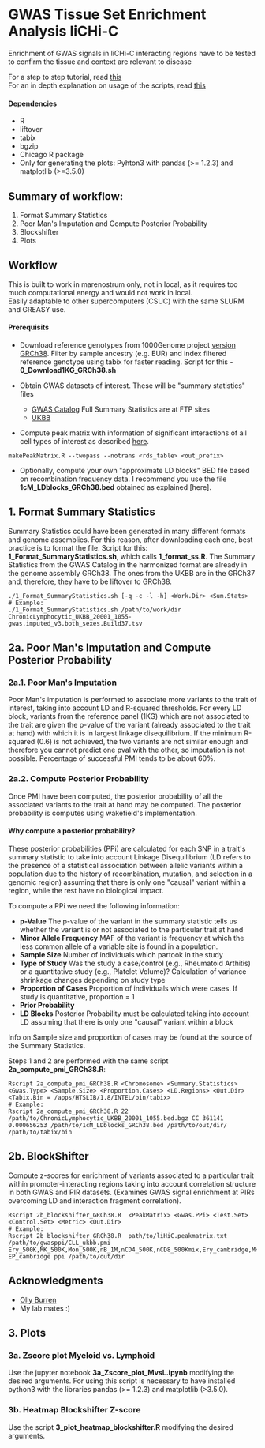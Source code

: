 # GWAS Tissue Set Enrichment Analysis liCHi-C  

Enrichment of GWAS signals in liCHi-C interacting regions have to be tested to confirm the tissue and context are relevant to disease  

For a step to step tutorial, read [this](https://github.com/JavierreLab/Gwas_TissueSetEnrich/blob/main/example/README.md)  
For an in depth explanation on usage of the scripts, read [this](https://github.com/JavierreLab/Gwas_TissueSetEnrich/blob/main/scripts/README.md)

#### Dependencies

* R
* liftover
* tabix
* bgzip
* Chicago R package
* Only for generating the plots: Pyhton3 with pandas (>= 1.2.3) and matplotlib (>=3.5.0)

## Summary of workflow:
1. Format Summary Statistics
2. Poor Man's Imputation and Compute Posterior Probability
3. Blockshifter
4. Plots



## Workflow
This is built to work in marenostrum only, not in local, as it requires too much computational energy and would not work in local.  
Easily adaptable to other supercomputers (CSUC) with the same SLURM and GREASY use. 

#### Prerequisits

* Download reference genotypes from 1000Genome project [version GRCh38](http://ftp.1000genomes.ebi.ac.uk/vol1/ftp/data_collections/1000_genomes_project/release/20190312_biallelic_SNV_and_INDEL/). Filter by sample ancestry (e.g. EUR) and index filtered reference genotype using tabix for faster reading. Script for this - **0_Download1KG_GRCh38.sh**

* Obtain GWAS datasets of interest. These will be "summary statistics" files  
   * [GWAS Catalog](https://www.ebi.ac.uk/gwas/downloads/summary-statistics) Full Summary Statistics are at FTP sites
   * [UKBB](https://docs.google.com/spreadsheets/d/1kvPoupSzsSFBNSztMzl04xMoSC3Kcx3CrjVf4yBmESU/edit?ts=5b5f17db#gid=178908679)

* Compute peak matrix with information of significant interactions of all cell types of interest as described [here](https://github.com/JavierreLab/liCHiC/tree/main/1.liCHiC%20Processing).
```
makePeakMatrix.R --twopass --notrans <rds_table> <out_prefix>
```
* Optionally, compute your own "approximate LD blocks" BED file based on recombination frequency data. I recommend you use the file **1cM_LDblocks_GRCh38.bed** obtained as explained [here].

## 1. Format Summary Statistics
Summary Statistics could have been generated in many different formats and genome assemblies. For this reason, after downloading each one, best practice is to format the file. Script for this: **1_Format_SummaryStatistics.sh**, which calls **1_format_ss.R**. 
The Summary Statistics from the GWAS Catalog in the harmonized format are already in the genome assembly GRCh38. The ones from the UKBB are in the GRCh37 and, therefore, they have to be liftover to GRCh38.
```
./1_Format_SummaryStatistics.sh [-q -c -l -h] <Work.Dir> <Sum.Stats>
# Example:
./1_Format_SummaryStatistics.sh /path/to/work/dir ChronicLymphocytic_UKBB_20001_1055-gwas.imputed_v3.both_sexes.Build37.tsv
```

## 2a. Poor Man's Imputation and Compute Posterior Probability
### 2a.1. Poor Man's Imputation
Poor Man's imputation is performed to associate more variants to the trait of interest, taking into account LD and R-squared thresholds.
For every LD block, variants from the reference panel (1KG) which are not associated to the trait are given the p-value of the variant (already associated to the trait at hand) with which it is in largest linkage disequilibrium. If the minimum R-squared (0.6) is not achieved, the two variants are not similar enough and therefore you cannot predict one pval with the other, so imputation is not possible. Percentage of successful PMI tends to be about 60%. 

### 2a.2. Compute Posterior Probability 
Once PMI have been computed, the posterior probability of all the associated variants to the trait at hand may be computed. The posterior probability is computes using wakefield's implementation.

#### Why compute a posterior probability?  
These posterior probabilities (PPi) are calculated for each SNP in a trait's summary statistic to take into account Linkage Disequilibrium (LD refers to the presence of a statistical association between allelic variants within a population due to the history of recombination, mutation, and selection in a genomic region) assuming that there is only one "causal" variant within a region, while the rest have no biological impact.  

To compute a PPi we need the following information:
* **p-Value** The p-value of the variant in the summary statistic tells us whether the variant is or not associated to the particular trait at hand
* **Minor Allele Frequency** MAF of the variant is frequency at which the less common allele of a variable site is found in a population.  
* **Sample Size** Number of individuals which partook in the study
* **Type of Study** Was the study a case/control (e.g., Rheumatoid Arthitis) or a quantitative study (e.g., Platelet Volume)? Calculation of variance shrinkage changes depending on study type
* **Proportion of Cases** Proportion of individuals which were cases. If study is quantitative, proportion = 1
* **Prior Probability**  
* **LD Blocks** Posterior Probability must be calculated taking into account LD assuming that there is only one "causal" variant within a block  

Info on Sample size and proportion of cases may be found at the source of the Summary Statistics.

Steps 1 and 2 are performed with the same script **2a_compute_pmi_GRCh38.R**:
```
Rscript 2a_compute_pmi_GRCh38.R <Chromosome> <Summary.Statistics> <Gwas.Type> <Sample.Size> <Proportion.Cases> <LD.Regions> <Out.Dir> <Tabix.Bin = /apps/HTSLIB/1.8/INTEL/bin/tabix>
# Example:
Rscript 2a_compute_pmi_GRCh38.R 22 /path/to/ChronicLymphocytic_UKBB_20001_1055.bed.bgz CC 361141 0.000656253 /path/to/1cM_LDblocks_GRCh38.bed /path/to/out/dir/ /path/to/tabix/bin
```

## 2b. BlockShifter  
Compute z-scores for enrichment of variants associated to a particular trait within promoter-interacting regions taking into account correlation structure in both GWAS and PIR datasets. (Examines GWAS signal enrichment at PIRs overcoming LD and interaction fragment correlation). 
```
Rscript 2b_blockshifter_GRCh38.R  <PeakMatrix> <Gwas.PPi> <Test.Set> <Control.Set> <Metric> <Out.Dir>
# Example:
Rscript 2b_blockshifter_GRCh38.R  path/to/liHiC.peakmatrix.txt /path/to/gwasppi/CLL_ukbb.pmi Ery_500K,MK_500K,Mon_500K,nB_1M,nCD4_500K,nCD8_500Kmix,Ery_cambridge,MK_cambridge,Mon_cambridge,nB_cambridge,nCD4_cambridge,nCD8_cambridge,nB_100K,nB_250K,nB_500K,nB_50K,CLP_WT_merge_45,CMP_WT_merge_45,HSC_WT_merge_15 EP_cambridge ppi /path/to/out/dir
```

## Acknowledgments  
* [Olly Burren ](https://github.com/ollyburren/CHIGP/tree/master/R)  
* My lab mates :)

## 3. Plots
### 3a. Zscore plot Myeloid vs. Lymphoid
Use the jupyter notebook **3a_Zscore_plot_MvsL.ipynb** modifying the desired arguments. For using this script is necessary to have installed python3 with the libraries pandas (>= 1.2.3) and matplotlib (>3.5.0).

### 3b. Heatmap Blockshifter Z-score
Use the script **3_plot_heatmap_blockshifter.R** modifying the desired arguments.


